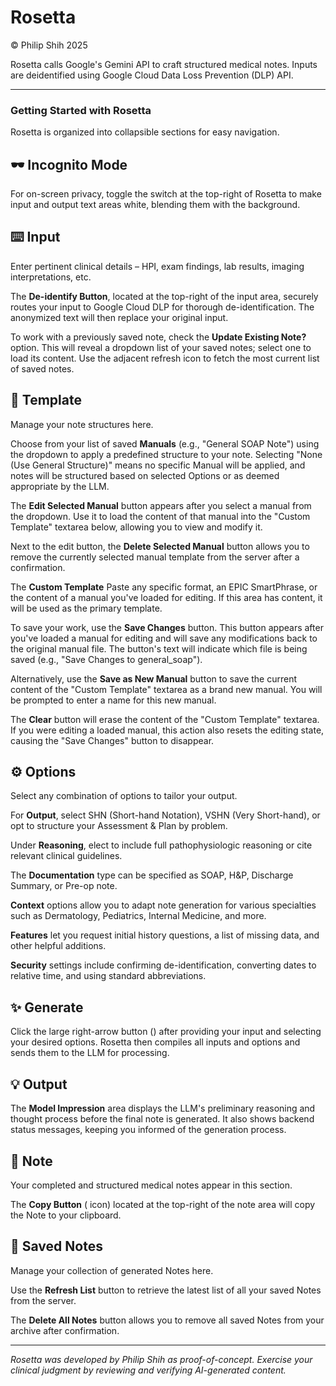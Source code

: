 # Rosetta
© Philip Shih 2025

Rosetta calls Google's Gemini API to craft structured medical notes. Inputs are deidentified using Google Cloud Data Loss Prevention (DLP) API.

---

### **Getting Started with Rosetta**
Rosetta is organized into collapsible sections for easy navigation.

## 🕶️ Incognito Mode
For on-screen privacy, toggle the switch at the top-right of Rosetta to make input and output text areas white, blending them with the background.

## ⌨️ Input
Enter pertinent clinical details – HPI, exam findings, lab results, imaging interpretations, etc.

The **De-identify Button**, located at the top-right of the input area, securely routes your input to Google Cloud DLP for thorough de-identification. The anonymized text will then replace your original input.

To work with a previously saved note, check the **Update Existing Note?** option. This will reveal a dropdown list of your saved notes; select one to load its content. Use the adjacent refresh icon to fetch the most current list of saved notes.

## 📄 Template
Manage your note structures here.

Choose from your list of saved **Manuals** (e.g., "General SOAP Note") using the dropdown to apply a predefined structure to your note. Selecting "None (Use General Structure)" means no specific Manual will be applied, and notes will be structured based on selected Options or as deemed appropriate by the LLM.

The **Edit Selected Manual** button appears after you select a manual from the dropdown. Use it to load the content of that manual into the "Custom Template" textarea below, allowing you to view and modify it.

Next to the edit button, the **Delete Selected Manual** button allows you to remove the currently selected manual template from the server after a confirmation.

The **Custom Template** Paste any specific format, an EPIC SmartPhrase, or the content of a manual you've loaded for editing. If this area has content, it will be used as the primary template.

To save your work, use the **Save Changes** button. This button appears after you've loaded a manual for editing and will save any modifications back to the original manual file. The button's text will indicate which file is being saved (e.g., "Save Changes to general_soap").

Alternatively, use the **Save as New Manual** button to save the current content of the "Custom Template" textarea as a brand new manual. You will be prompted to enter a name for this new manual.

The **Clear** button will erase the content of the "Custom Template" textarea. If you were editing a loaded manual, this action also resets the editing state, causing the "Save Changes" button to disappear.

## ⚙️ Options
Select any combination of options to tailor your output.

For **Output**, select SHN (Short-hand Notation), VSHN (Very Short-hand), or opt to structure your Assessment & Plan by problem.

Under **Reasoning**, elect to include full pathophysiologic reasoning or cite relevant clinical guidelines.

The **Documentation** type can be specified as SOAP, H&P, Discharge Summary, or Pre-op note.

**Context** options allow you to adapt note generation for various specialties such as Dermatology, Pediatrics, Internal Medicine, and more.

**Features** let you request initial history questions, a list of missing data, and other helpful additions.

**Security** settings include confirming de-identification, converting dates to relative time, and using standard abbreviations.
   
## ✨ Generate
Click the large right-arrow button (<i class="fas fa-angle-right"></i>) after providing your input and selecting your desired options. Rosetta then compiles all inputs and options and sends them to the LLM for processing.

## 💡 Output
The **Model Impression** area displays the LLM's preliminary reasoning and thought process before the final note is generated. It also shows backend status messages, keeping you informed of the generation process.

## 📝 Note
Your completed and structured medical notes appear in this section.

The **Copy Button** (<i class="fas fa-copy"></i> icon) located at the top-right of the note area will copy the Note to your clipboard.

## 💾 Saved Notes
Manage your collection of generated Notes here.

Use the **Refresh List** button to retrieve the latest list of all your saved Notes from the server.

The **Delete All Notes** button allows you to remove all saved Notes from your archive after confirmation.

---
*Rosetta was developed by Philip Shih as proof-of-concept. Exercise your clinical judgment by reviewing and verifying AI-generated content.*

